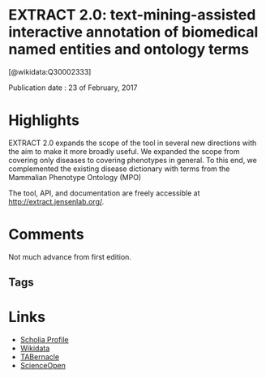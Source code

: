 
EXTRACT 2.0: text-mining-assisted interactive annotation of biomedical named entities and ontology terms
========================================================================================================
  
  [@wikidata:Q30002333]  
  
Publication date : 23 of February, 2017  

# Highlights

EXTRACT 2.0 expands the scope of the tool in several new
directions with the aim to make it more broadly useful.
We expanded the scope from covering only diseases to covering phenotypes in general. To this end, we complemented
the existing disease dictionary with terms from the Mammalian Phenotype Ontology (MPO)

The tool, API, and documentation are freely accessible at http://extract.jensenlab.org/.
# Comments

Not much advance from first edition.
## Tags

# Links
  
 * [Scholia Profile](https://scholia.toolforge.org/work/Q30002333)  
 * [Wikidata](https://www.wikidata.org/wiki/Q30002333)  
 * [TABernacle](https://tabernacle.toolforge.org/?#/tab/manual/Q30002333/P921%3BP4510)  
 * [ScienceOpen](https://www.scienceopen.com/search#('v'~3_'id'~''_'isExactMatch'~true_'context'~null_'kind'~77_'order'~0_'orderLowestFirst'~false_'query'~'EXTRACT%202.0%3A%20text-mining-assisted%20interactive%20annotation%20of%20biomedical%20named%20entities%20and%20ontology%20terms'_'filters'~!*_'hideOthers'~false))  
